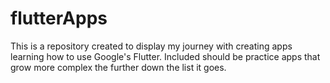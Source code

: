 # flutterApps

This is a repository created to display my journey with creating apps learning how to use Google's Flutter. Included should be practice apps that grow more complex the further down the list it goes.
